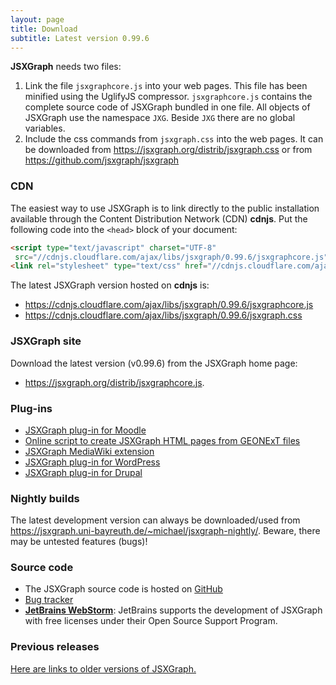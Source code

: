 ```yaml
---
layout: page
title: Download
subtitle: Latest version 0.99.6
---
```


**JSXGraph** needs two files:

1. Link the file `jsxgraphcore.js` into your web pages. This file has been minified using the UglifyJS compressor. `jsxgraphcore.js` contains the complete source code of JSXGraph bundled in one file. All objects of JSXGraph use the namespace `JXG`. Beside `JXG` there are no global variables.
2. Include the css commands from `jsxgraph.css` into the web pages. It can be downloaded from <https://jsxgraph.org/distrib/jsxgraph.css> or from <https://github.com/jsxgraph/jsxgraph>

### CDN

The easiest way to use JSXGraph is to link directly to the public installation available through the Content Distribution Network (CDN) **cdnjs**. Put the following code into the `<head>` block of your document:

```html
<script type="text/javascript" charset="UTF-8"
 src="//cdnjs.cloudflare.com/ajax/libs/jsxgraph/0.99.6/jsxgraphcore.js"></script>
<link rel="stylesheet" type="text/css" href="//cdnjs.cloudflare.com/ajax/libs/jsxgraph/0.99.6/jsxgraph.css" />
```

The latest JSXGraph version hosted on **cdnjs** is:

* <https://cdnjs.cloudflare.com/ajax/libs/jsxgraph/0.99.6/jsxgraphcore.js>
* <https://cdnjs.cloudflare.com/ajax/libs/jsxgraph/0.99.6/jsxgraph.css>

### JSXGraph site
Download the latest version (v0.99.6) from the JSXGraph home page:
* <https://jsxgraph.org/distrib/jsxgraphcore.js>.


### Plug-ins
* [JSXGraph plug-in for Moodle](https://github.com/jsxgraph/moodle-jsxgraph-plugin)
* <a href="http://did.mat.uni-bayreuth.de/~matthias/jsxgraph/creator/" target="_blank">Online script to create JSXGraph HTML pages from GEONExT files</a>
* <a href="http://www.mediawiki.org/wiki/Extension:JSXGraph" target="_blank">JSXGraph MediaWiki extension</a>
* <a href="http://wordpress.org/extend/plugins/jsxgraph/" target="_blank">JSXGraph plug-in for WordPress</a>
* [JSXGraph plug-in for Drupal](http://drupal.org/project/jsxgraph)

### Nightly builds

The latest development version can always be downloaded/used from <https://jsxgraph.uni-bayreuth.de/~michael/jsxgraph-nightly/>.
Beware, there may be untested features (bugs)!

### Source code

* The JSXGraph source code is hosted on [GitHub](https://github.com/jsxgraph/jsxgraph)
* [Bug tracker](https://github.com/jsxgraph/jsxgraph/issues)
* **[JetBrains WebStorm](https://www.jetbrains.com/webstorm/)**: JetBrains supports the development of JSXGraph with free licenses under their Open Source Support Program.

### Previous releases

<a href="previousreleases/">Here are links to older versions of JSXGraph.</a>
